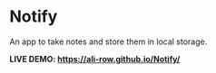 # Notify          
An app to take notes and store them in local storage.

**LIVE DEMO: https://ali-row.github.io/Notify/**
  
  
   
